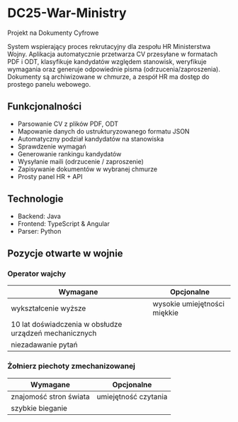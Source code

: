 # DC25-War-Ministry
Projekt na Dokumenty Cyfrowe


System wspierający proces rekrutacyjny dla zespołu HR Ministerstwa Wojny.
Aplikacja automatycznie przetwarza CV przesyłane w formatach PDF i ODT, klasyfikuje kandydatów względem stanowisk, weryfikuje wymagania oraz generuje odpowiednie pisma (odrzucenia/zaproszenia). Dokumenty są archiwizowane w chmurze, a zespół HR ma dostęp do prostego panelu webowego.

## Funkcjonalności
- Parsowanie CV z plików PDF, ODT  
- Mapowanie danych do ustrukturyzowanego formatu JSON  
- Automatyczny podział kandydatów na stanowiska  
- Sprawdzenie wymagań  
- Generowanie rankingu kandydatów  
- Wysyłanie maili (odrzucenie / zaproszenie)  
- Zapisywanie dokumentów w wybranej chmurze
- Prosty panel HR + API

## Technologie
- Backend: Java
- Frontend: TypeScript & Angular
- Parser: Python  


## Pozycje otwarte w wojnie
### Operator wajchy
| Wymagane | Opcjonalne |
|----------|------------|
| wykształcenie wyższe | wysokie umiejętności miękkie |
| 10 lat doświadczenia w obsłudze urządzeń mechanicznych |  |
| niezadawanie pytań |  |

### Żołnierz piechoty zmechanizowanej
| Wymagane | Opcjonalne |
|----------|------------|
| znajomość stron świata | umiejętność czytania |
| szybkie bieganie | |

   
